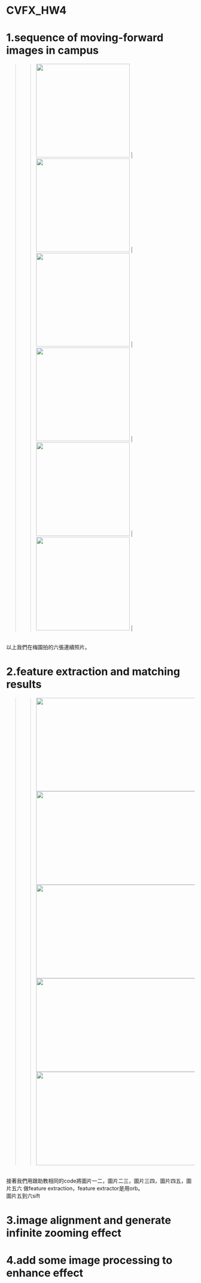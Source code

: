 # CVFX_HW4
  # 1.sequence of moving-forward images in campus
  >><img width="250" height="250" src="IMG_20190429_181209.jpg"/>        |<img width="250" height="250" src="IMG_20190429_181214.jpg"/>        |<img width="250" height="250" src="IMG_20190429_181219.jpg"/> |
  >><img width="250" height="250" src="IMG_20190429_181224.jpg"/>        |<img width="250" height="250" src="IMG_20190429_181228.jpg"/>
   |<img width="250" height="250" src="IMG_20190429_181233.jpg"/> |
  <br>
  以上我們在梅園拍的六張連續照片。
  <br>
  
  # 2.feature extraction and matching results
  >><img width="500" height="250" src="out1.jpg"/> <img width="500" height="250" src="out2.jpg"/> 
  >><img width="500" height="250" src="out3.jpg"/> <img width="500" height="250" src="out4.jpg"/>
  >><img width="500" height="250" src="out5.jpg"/>
  <br>
  接著我們用跟助教相同的code將圖片一二，圖片二三，圖片三四，圖片四五，圖片五六 做feature extraction，feature extractor是用orb。
  <br>
  圖片五到六sift

  # 3.image alignment and generate infinite zooming effect
  # 4.add some image processing to enhance effect
